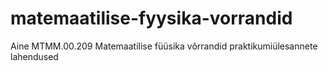 matemaatilise-fyysika-vorrandid
===============================

Aine MTMM.00.209 Matemaatilise füüsika võrrandid praktikumiülesannete lahendused
